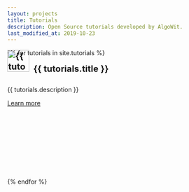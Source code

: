 ```yaml
---
layout: projects
title: Tutorials
description: Open Source tutorials developed by AlgoWit.
last_modified_at: 2019-10-23
---
```


<div class="row">
  {% for tutorials in site.tutorials %}
  <div class="col-sm-3" style="padding-top:20px">
    <div class="card" style="width: 16rem; height: 18rem;">
      <div class="card-body">
        <h4 class="card-title no-anchor" style="margin-top: -30px; font-size: 20px;"><a href="{{ tutorials.url }}"><img src="/assets/images/tutorials/{{ tutorials.icon }}" alt="{{ tutorials.title }} logo" style="width:50px; margin-top:-5px"></a>&nbsp;&nbsp;{{ tutorials.title }}</h4>
        <p class="card-text">{{ tutorials.description }}</p>
        <a href="{{ tutorials.url }}" class="btn btn-outline-secondary btn-sm">Learn more</a>
      </div>
    </div>
  </div>
  {% endfor %}
</div>
